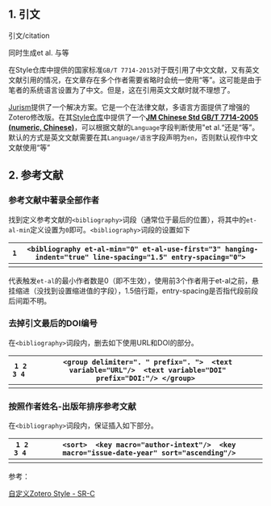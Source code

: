 ## 1. 引文

引文/citation

同时生成et al. 与等

在Style仓库中提供的国家标准`GB/T 7714-2015`对于既引用了中文文献，又有英文文献引用的情况，在文章存在多个作者需要省略时会统一使用“等”。这可能是由于笔者的系统语言设置为了中文。但是，这在引用英文文献时就不理想了。

[Jurism](https://juris-m.github.io/)提供了一个解决方案。它是一个在法律文献，多语言方面提供了增强的Zotero修改版。在其[Style仓库](https://juris-m.github.io/styles/)中提供了一个[**JM Chinese Std GB/T 7714-2005 (numeric, Chinese)**](https://our.law.nagoya-u.ac.jp/updater/styles/jm-chinese-gb7714-2005-numeric.csl?install=1)，可以根据文献的`Language`字段判断使用"et al.“还是“等”。默认的方式是英文文献需要在其`Language/语言`字段声明为`en`，否则默认视作中文文献使用“等”



## 2. 参考文献

### 参考文献中著录全部作者

找到定义参考文献的`<bibliography>`词段（通常位于最后的位置），将其中的`et-al-min`定义设置为`0`即可。`<bibliography>`词段的设置如下

| `1 ` | `<bibliography et-al-min="0" et-al-use-first="3" hanging-indent="true" line-spacing="1.5" entry-spacing="0"> ` |
| ---- | ------------------------------------------------------------ |
|      |                                                              |

代表触发`et-al`的最小作者数是0（即不生效），使用前3个作者用于et-al之前，悬挂缩进（没找到设置缩进值的字段），1.5倍行距，entry-spacing是否指代段前段后间距不明。

### 去掉引文最后的DOI编号

在`<bibliography>`词段内，删去如下使用URL和DOI的部分。

| `1 2 3 4 ` | `<group delimiter=". " prefix=". ">  <text variable="URL"/>  <text variable="DOI" prefix="DOI:"/> </group> ` |
| ---------- | ------------------------------------------------------------ |
|            |                                                              |

### 按照作者姓名-出版年排序参考文献

在`<bibliography>`词段内，保证插入如下部分。

| `1 2 3 4 ` | `<sort>  <key macro="author-intext"/>  <key macro="issue-date-year" sort="ascending"/>` |
| ---------- | ------------------------------------------------------------ |
|            |                                                              |





参考：

[自定义Zotero Style - SR-C](https://sr-c.github.io/2021/02/24/zotero-style-for-ucas-dissertation/)